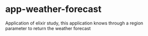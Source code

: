 # app-weather-forecast

Application of elixir study, this application knows through a region parameter to return the weather forecast
